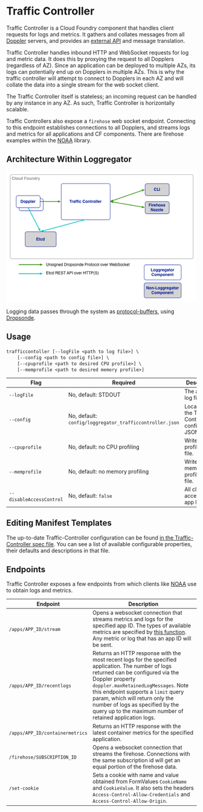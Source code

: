 # Traffic Controller

Traffic Controller is a Cloud Foundry component that handles client requests
for logs and metrics. It gathers and collates messages from all
[Doppler](../doppler) servers, and provides an [external
API](https://github.com/cloudfoundry/noaa) and message translation.

Traffic Controller handles inbound HTTP and WebSocket requests for log and
metric data. It does this by proxying the request to all Dopplers (regardless
of AZ). Since an application can be deployed to multiple AZs, its logs can
potentially end up on Dopplers in multiple AZs. This is why the traffic
controller will attempt to connect to Dopplers in each AZ and will collate the
data into a single stream for the web socket client.

The Traffic Controller itself is stateless; an incoming request can be handled
by any instance in any AZ. As such, Traffic Controller is horizontally
scalable.

Traffic Controllers also expose a ```firehose``` web socket endpoint.
Connecting to this endpoint establishes connections to all Dopplers, and
streams logs and metrics for all applications and CF components. There are
firehose examples within the [NOAA](https://github.com/cloudfoundry/noaa)
library.

## Architecture Within Loggregator

![Loggregator Diagram](./trafficcontroller.png)

Logging data passes through the system as
[protocol-buffers](https://github.com/google/protobuf), using
[Dropsonde](https://github.com/cloudfoundry/dropsonde).


## Usage

```
trafficcontoller [--logFile <path to log file>] \
    [--config <path to config file>] \
    [--cpuprofile <path to desired CPU profile>] \
    [--memprofile <path to desired memory profile>]
```

| Flag               | Required                               | Description                                     |
|--------------------|----------------------------------------|-------------------------------------------------|
| ```--logFile```    | No, default: STDOUT                    | The agent log file.                             |
| ```--config``` | No, default: ```config/loggregator_trafficcontroller.json``` | Location of the Traffic Controller configuration JSON file. |
| ```--cpuprofile``` | No, default: no CPU profiling          | Write CPU profile to a file.                    |
| ```--memprofile``` | No, default: no memory profiling       | Write memory profile to a file.                 |
| ```--disableAccessControl``` | No, default: ```false```     | All clients' access to app logs                 |

## Editing Manifest Templates

The up-to-date Traffic-Controller configuration can be found [in the
Traffic-Controller spec file](../../jobs/loggregator_trafficcontroller/spec).
You can see a list of available configurable properties, their defaults and
descriptions in that file.

## Endpoints

Traffic Controller exposes a few endpoints from which clients like
[NOAA](https://github.com/cloudfoundry/noaa) use to obtain logs and metrics.

| Endpoint                      | Description                                                    |
|-------------------------------|----------------------------------------------------------------|
|`/apps/APP_ID/stream`          | Opens a websocket connection that streams metrics and logs for the specified app ID. The types of available metrics are specified by [this function](https://github.com/cloudfoundry/dropsonde/blob/master/envelope_extensions/envelope_extensions.go#L12). Any metric or log that has an app ID will be sent.|
|`/apps/APP_ID/recentlogs`      | Returns an HTTP response with the most recent logs for the specified application. The number of logs returned can be configured via the Doppler property `doppler.maxRetainedLogMessages`. Note this endpoint supports a `limit` query param, which will return only the number of logs as specified by the query up to the maximum number of retained application logs. |
|`/apps/APP_ID/containermetrics`| Returns an HTTP response with the latest container metrics for the specified application. |
|`/firehose/SUBSCRIPTION_ID`    | Opens a websocket connection that streams the firehose. Connections with the same subscription id will get an equal portion of the firehose data.|
|`/set-cookie`                  | Sets a cookie with name and value obtained from FormValues `CookieName` and `CookieValue`. It also sets the headers `Access-Control-Allow-Credentials` and `Access-Control-Allow-Origin`.|
